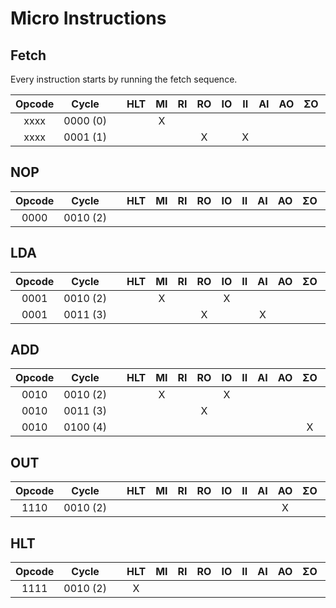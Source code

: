 # Micro Instructions

## Fetch

Every instruction starts by running the fetch sequence.

| Opcode | Cycle         | | HLT | MI  | RI  | RO  | IO  | II  | AI  | AO  | ΣO  | SU  | BI  | OI  | PCE | PCO | JMP | MCR | SFI |
| :----: | :-----------: |-| :-: | :-: | :-: | :-: | :-: | :-: | :-: | :-: | :-: | :-: | :-: | :-: | :-: | :-: | :-: | :-: | :-: |
| xxxx   | 0000&nbsp;(0) | |     | X   |     |     |     |     |     |     |     |     |     |     |     | X   |     |     |     |
| xxxx   | 0001&nbsp;(1) | |     |     |     | X   |     | X   |     |     |     |     |     |     | X   |     |     |     |     |

## NOP

| Opcode | Cycle         | | HLT | MI  | RI  | RO  | IO  | II  | AI  | AO  | ΣO  | SU  | BI  | OI  | PCE | PCO | JMP | MCR | SFI |
| :----: | :-----------: |-| :-: | :-: | :-: | :-: | :-: | :-: | :-: | :-: | :-: | :-: | :-: | :-: | :-: | :-: | :-: | :-: | :-: |
| 0000   | 0010&nbsp;(2) | |     |     |     |     |     |     |     |     |     |     |     |     |     |     |     | X   |     |

## LDA

| Opcode  | Cycle         | | HLT | MI  | RI  | RO  | IO  | II  | AI  | AO  | ΣO  | SU  | BI  | OI  | PCE | PCO | JMP | MCR | SFI |
| :-----: | :-----------: |-| :-: | :-: | :-: | :-: | :-: | :-: | :-: | :-: | :-: | :-: | :-: | :-: | :-: | :-: | :-: | :-: | :-: |
| 0001    | 0010&nbsp;(2) | |     | X   |     |     | X   |     |     |     |     |     |     |     |     |     |     |     |     |
| 0001    | 0011&nbsp;(3) | |     |     |     | X   |     |     | X   |     |     |     |     |     |     |     |     | X   |     |


## ADD

| Opcode | Cycle         | | HLT | MI  | RI  | RO  | IO  | II  | AI  | AO  | ΣO  | SU  | BI  | OI  | PCE | PCO | JMP | MCR | SFI |
| :----: | :-----------: |-| :-: | :-: | :-: | :-: | :-: | :-: | :-: | :-: | :-: | :-: | :-: | :-: | :-: | :-: | :-: | :-: | :-: |
| 0010   | 0010&nbsp;(2) | |     | X   |     |     | X   |     |     |     |     |     |     |     |     |     |     |     |     |
| 0010   | 0011&nbsp;(3) | |     |     |     | X   |     |     |     |     |     |     | X   |     |     |     |     |     |     |
| 0010   | 0100&nbsp;(4) | |     |     |     |     |     |     |     |     | X   |     |     |     |     |     |     | X   |     |


## OUT

| Opcode | Cycle         | | HLT | MI  | RI  | RO  | IO  | II  | AI  | AO  | ΣO  | SU  | BI  | OI  | PCE | PCO | JMP | MCR | SFI |
| :----: | :-----------: |-| :-: | :-: | :-: | :-: | :-: | :-: | :-: | :-: | :-: | :-: | :-: | :-: | :-: | :-: | :-: | :-: | :-: |
| 1110   | 0010&nbsp;(2) | |     |     |     |     |     |     |     | X   |     |     |     | X   |     |     |     | X   |     |


## HLT

| Opcode | Cycle         | | HLT | MI  | RI  | RO  | IO  | II  | AI  | AO  | ΣO  | SU  | BI  | OI  | PCE | PCO | JMP | MCR | SFI |
| :----: | :-----------: |-| :-: | :-: | :-: | :-: | :-: | :-: | :-: | :-: | :-: | :-: | :-: | :-: | :-: | :-: | :-: | :-: | :-: |
| 1111   | 0010&nbsp;(2) | | X   |     |     |     |     |     |     |     |     |     |     |     |     |     |     | X   |     |
